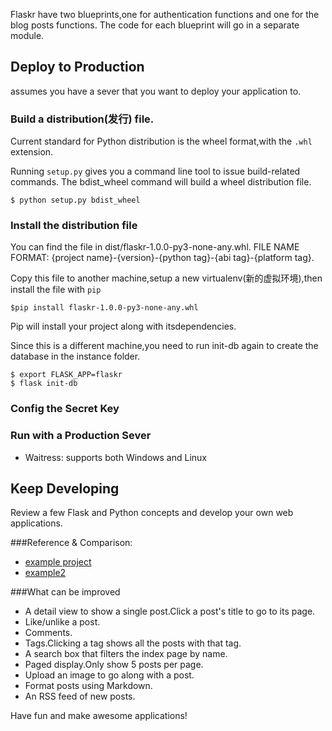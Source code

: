Flaskr have two blueprints,one for authentication functions and 
one for the blog posts functions. The code for 
each blueprint will go in a separate module. 

## Deploy to Production
assumes you have a sever that you want to deploy your application to.
### Build a distribution(发行) file.
Current standard for Python distribution is the wheel format,with the `.whl` extension.

Running `setup.py`  gives you a command line tool to issue build-related commands.
The bdist_wheel command will build a wheel distribution file.

```
$ python setup.py bdist_wheel
```
### Install the distribution file

You can find the file in dist/flaskr-1.0.0-py3-none-any.whl.
FILE NAME FORMAT: {project name}-{version}-{python tag}-{abi tag}-{platform tag}.

Copy this file to another machine,setup a new virtualenv(新的虚拟环境),then install the file with `pip`
````
$pip install flaskr-1.0.0-py3-none-any.whl
````
Pip will install your project along with itsdependencies.

Since this is a different machine,you need to run init-db again to create the database in the instance folder.
```
$ export FLASK_APP=flaskr
$ flask init-db
```


### Config the Secret Key

### Run with a Production Sever
+ Waitress: supports both Windows and Linux



## Keep Developing
 Review a few Flask and Python concepts and develop your own web applications.
 
###Reference & Comparison: 
+ [example project](https://github.com/pallets/flask/tree/1.1.2/examples/tutorial)
+ [example2](https://github.com/CoreyMSchafer/code_snippets/tree/master/Python/Flask_Blog
)

###What can be improved
+ A detail view to show a single post.Click a post's title to go to its page.
+ Like/unlike a post.
+ Comments.
+ Tags.Clicking a tag shows all the posts with that tag.
+ A search box that filters the index page by name.
+ Paged display.Only show 5 posts per page.
+ Upload an image to go along with a post.
+ Format posts using Markdown.
+ An RSS feed of new posts.

Have fun and make awesome applications!